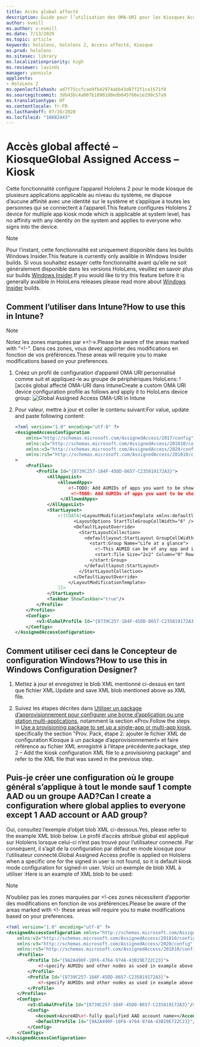 ```yaml
---
title: Accès global affecté
description: Guide pour l’utilisation des OMA-URI pour les Kiosques Accès affecté
author: evmill
ms.author: v-evmill
ms.date: 7/13/2020
ms.topic: article
keywords: hololens, hololens 2, Access affecté, Kiosque
ms.prod: hololens
ms.sitesec: library
ms.localizationpriority: high
ms.reviewer: lavinds
manager: yannisle
appliesto:
- HoloLens 2
ms.openlocfilehash: ad7f75ccfcae9fb42974abb43d87f2f1ce1571f8
ms.sourcegitcommit: 3db43bc4a007b10901d8edb045f66e1e299c57a9
ms.translationtype: HT
ms.contentlocale: fr-FR
ms.lasthandoff: 07/16/2020
ms.locfileid: "10882443"
---
```

# <span data-ttu-id="44e64-104">Accès global affecté – Kiosque</span><span class="sxs-lookup"><span data-stu-id="44e64-104">Global Assigned Access – Kiosk</span></span>

<span data-ttu-id="44e64-105">Cette fonctionnalité configure l’appareil Hololens 2 pour le mode kiosque de plusieurs applications applicable au niveau du système, ne dispose d’aucune affinité avec une identité sur le système et s’applique à toutes les personnes qui se connectent à l’appareil.</span><span class="sxs-lookup"><span data-stu-id="44e64-105">This feature configures Hololens 2 device for multiple app kiosk mode which is applicable at system level, has no affinity with any identity on the system and applies to everyone who signs into the device.</span></span> 

> [!NOTE]
> <span data-ttu-id="44e64-106">Pour l’instant, cette fonctionnalité est uniquement disponible dans les builds Windows Insider.</span><span class="sxs-lookup"><span data-stu-id="44e64-106">This feature is currently only avalible in Windows Insider builds.</span></span> <span data-ttu-id="44e64-107">Si vous souhaitez essayer cette fonctionnalité avant qu’elle ne soit généralement disponible dans les versions HoloLens, veuillez en savoir plus sur builds [Windows Insider](hololens-insider.md).</span><span class="sxs-lookup"><span data-stu-id="44e64-107">If you would like to try this feature before it is generally avalible in HoloLens releases please read more about [Windows Insider](hololens-insider.md) builds.</span></span>
 
## <span data-ttu-id="44e64-108">Comment l’utiliser dans Intune?</span><span class="sxs-lookup"><span data-stu-id="44e64-108">How to use this in Intune?</span></span> 

> [!NOTE]
> <span data-ttu-id="44e64-109">Notez les zones marquées par «<!-».</span><span class="sxs-lookup"><span data-stu-id="44e64-109">Please be aware of the areas marked with "<!-".</span></span> <span data-ttu-id="44e64-110">Dans ces zones, vous devez apporter des modifications en fonction de vos préférences.</span><span class="sxs-lookup"><span data-stu-id="44e64-110">These areas will require you to make modifications based on your preferences.</span></span> 

1.  <span data-ttu-id="44e64-111">Créez un profil de configuration d’appareil OMA URI personnalisé comme suit et appliquez-le au groupe de périphériques HoloLens: ![accès global affecté OMA-URI dans Intune</span><span class="sxs-lookup"><span data-stu-id="44e64-111">Create a custom OMA URI device configuration profile as follows and apply it to HoloLens device group: ![Global Assigned Access OMA-URI in Intune</span></span>](images/global-assigned-access-omauri.png)

2.  <span data-ttu-id="44e64-112">Pour valeur, mettre à jour et coller le contenu suivant:</span><span class="sxs-lookup"><span data-stu-id="44e64-112">For value, update and paste following content:</span></span> 

    ```xml
    <?xml version="1.0" encoding="utf-8" ?> 
    <AssignedAccessConfiguration 
        xmlns="http://schemas.microsoft.com/AssignedAccess/2017/config" 
        xmlns:v2="http://schemas.microsoft.com/AssignedAccess/201810/config" 
        xmlns:v3="http://schemas.microsoft.com/AssignedAccess/2020/config" 
        xmlns:rs5="http://schemas.microsoft.com/AssignedAccess/201810/config" 
    > 
        <Profiles> 
            <Profile Id="{8739C257-184F-45DD-8657-C235819172A3}"> 
                <AllAppsList> 
                    <AllowedApps>                     
                        <!—TODO: Add AUMIDs of apps you want to be shown here, e.g. <App AppUserModelId="Microsoft.MicrosoftEdge_8wekyb3d8bbwe!MicrosoftEdge" rs5:AutoLaunch=”true” /> --> 
                         <!—TODO: Add AUMIDs of apps you want to be shown here, e.g. <App AppUserModelId="Microsoft.settingn_8wekyb3d8bbwe!MicrosoftEdge" /> --> 
                     </AllowedApps> 
                </AllAppsList> 
                <StartLayout> 
                    <![CDATA[<LayoutModificationTemplate xmlns:defaultlayout="http://schemas.microsoft.com/Start/2014/FullDefaultLayout" xmlns:start="http://schemas.microsoft.com/Start/2014/StartLayout" Version="1" xmlns="http://schemas.microsoft.com/Start/2014/LayoutModification"> 
                          <LayoutOptions StartTileGroupCellWidth="6" /> 
                          <DefaultLayoutOverride> 
                            <StartLayoutCollection> 
                              <defaultlayout:StartLayout GroupCellWidth="6"> 
                                <start:Group Name="Life at a glance"> 
                                  <!—This AUMID can be of any app and is not used on Hololens but is required for parity, so you can leave it as is. --> 
                                  <start:Tile Size="2x2" Column="0" Row="0" AppUserModelID="Microsoft.MicrosoftEdge_8wekyb3d8bbwe!MicrosoftEdge" />                               
                                </start:Group> 
                              </defaultlayout:StartLayout> 
                            </StartLayoutCollection> 
                          </DefaultLayoutOverride> 
                        </LayoutModificationTemplate> 
                    ]]> 
                </StartLayout> 
                <Taskbar ShowTaskbar="true"/> 
            </Profile> 
        </Profiles> 
        <Configs> 
            <v3:GlobalProfile Id="{8739C257-184F-45DD-8657-C235819172A3}"/> 
        </Configs> 
    </AssignedAccessConfiguration> 
    ```

## <span data-ttu-id="44e64-113">Comment utiliser ceci dans le Concepteur de configuration Windows?</span><span class="sxs-lookup"><span data-stu-id="44e64-113">How to use this in Windows Configuration Designer?</span></span> 
 
1.  <span data-ttu-id="44e64-114">Mettez à jour et enregistrez le blob XML mentionné ci-dessus en tant que fichier XML.</span><span class="sxs-lookup"><span data-stu-id="44e64-114">Update and save XML blob mentioned above as XML file.</span></span> 

2.  <span data-ttu-id="44e64-115">Suivez les étapes décrites dans [Utiliser un package d’approvisionnement pour configurer une borne d’application ou une station multi-applications](https://docs.microsoft.com/hololens/hololens-kiosk#use-a-provisioning-package-to-set-up-a-single-app-or-multi-app-kiosk), notamment la section «Prov.</span><span class="sxs-lookup"><span data-stu-id="44e64-115">Follow the steps in [Use a provisioning package to set up a single-app or multi-app kiosk](https://docs.microsoft.com/hololens/hololens-kiosk#use-a-provisioning-package-to-set-up-a-single-app-or-multi-app-kiosk), specifically the section "Prov.</span></span> <span data-ttu-id="44e64-116">Pack, étape 2: ajouter le fichier XML de configuration Kiosque à un package d’approvisionnement» et faire référence au fichier XML enregistré à l’étape précédente.</span><span class="sxs-lookup"><span data-stu-id="44e64-116">package, step 2 – Add the kiosk configuration XML file to a provisioning package" and refer to the XML file that was saved in the previous step.</span></span> 

## <span data-ttu-id="44e64-117">Puis-je créer une configuration où le groupe général s’applique à tout le monde sauf 1 compte AAD ou un groupe AAD?</span><span class="sxs-lookup"><span data-stu-id="44e64-117">Can I create a configuration where global applies to everyone except 1 AAD account or AAD group?</span></span> 

<span data-ttu-id="44e64-118">Oui, consultez l’exemple d’objet blob XML ci-dessous.</span><span class="sxs-lookup"><span data-stu-id="44e64-118">Yes, please refer to the example XML blob below.</span></span> <span data-ttu-id="44e64-119">Le profil d’accès attribué global est appliqué sur Hololens lorsque celui-ci n’est pas trouvé pour l’utilisateur connecté. Par conséquent, il s’agit de la configuration par défaut en mode kiosque pour l’utilisateur connecté.</span><span class="sxs-lookup"><span data-stu-id="44e64-119">Global Assigned Access profile is applied on Hololens when a specific one for the signed in user is not found, so it is default kiosk mode configuration for signed-in user.</span></span> <span data-ttu-id="44e64-120">Voici un exemple de blob XML à utiliser :</span><span class="sxs-lookup"><span data-stu-id="44e64-120">Here is an example of XML blob to be used:</span></span> 

> [!NOTE]
> <span data-ttu-id="44e64-121">N’oubliez pas les zones marquées par <!-ces zones nécessitent d’apporter des modifications en fonction de vos préférences.</span><span class="sxs-lookup"><span data-stu-id="44e64-121">Please be aware of the areas marked with <!-  these areas will require you to make modifications based on your preferences.</span></span> 

```xml
<?xml version="1.0" encoding="utf-8" ?> 
<AssignedAccessConfiguration xmlns="http://schemas.microsoft.com/AssignedAccess/2017/config" 
    xmlns:v2="http://schemas.microsoft.com/AssignedAccess/201810/config" 
    xmlns:v3="http://schemas.microsoft.com/AssignedAccess/2020/config" 
    xmlns:rs5="http://schemas.microsoft.com/AssignedAccess/201810/config"> 
    <Profiles> 
        <Profile Id="{9A2A490F-10F6-4764-974A-43B19E722C23}"> 
            <!—specify AUMIDs and other nodes as used in example above --> 
        </Profile> 
        <Profile Id="{8739C257-184F-45DD-8657-C235819172A3}"> 
            <!—specify AUMIDs and other nodes as used in example above --> 
        </Profile> 
    </Profiles> 
    <Configs> 
        <v3:GlobalProfile Id="{8739C257-184F-45DD-8657-C235819172A3}"/> 
        <Config> 
           <Account>AzureAD\<!-fully qualified AAD account name></Account> 
           <DefaultProfile Id="{9A2A490F-10F6-4764-974A-43B19E722C23}"/> 
        </Config> 
    </Configs> 
</AssignedAccessConfiguration> 
```
